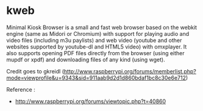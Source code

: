 kweb
====

Minimal Kiosk Browser is a small and fast web browser based on the webkit engine (same as Midori or Chromium) with support for playing audio and video files (including m3u paylists) and web video (youtube and other websites supported by youtube-dl and HTML5 video) with omxplayer. It also supports opening PDF files directly from the browser (using either mupdf or xpdf) and downloading files of any kind (using wget).

Credit goes to gkreidl (http://www.raspberrypi.org/forums/memberlist.php?mode=viewprofile&u=9343&sid=911aab9d2d1d860bdaf1bc8c30e6e712)

Reference :
- http://www.raspberrypi.org/forums/viewtopic.php?t=40860
